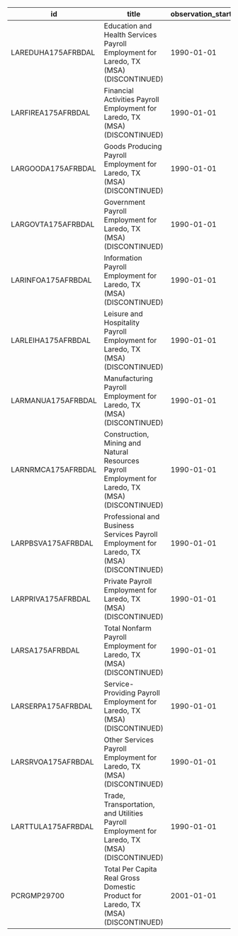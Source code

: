 | id                 | title                                                                                             | observation_start   | observation_end   |
|--------------------|---------------------------------------------------------------------------------------------------|---------------------|-------------------|
| LAREDUHA175AFRBDAL | Education and Health Services Payroll Employment for Laredo, TX (MSA) (DISCONTINUED)              | 1990-01-01          | 2016-01-01        |
| LARFIREA175AFRBDAL | Financial Activities Payroll Employment for Laredo, TX (MSA) (DISCONTINUED)                       | 1990-01-01          | 2016-01-01        |
| LARGOODA175AFRBDAL | Goods Producing Payroll Employment for Laredo, TX (MSA) (DISCONTINUED)                            | 1990-01-01          | 2016-01-01        |
| LARGOVTA175AFRBDAL | Government Payroll Employment for Laredo, TX (MSA) (DISCONTINUED)                                 | 1990-01-01          | 2016-01-01        |
| LARINFOA175AFRBDAL | Information Payroll Employment for Laredo, TX (MSA) (DISCONTINUED)                                | 1990-01-01          | 2016-01-01        |
| LARLEIHA175AFRBDAL | Leisure and Hospitality Payroll Employment for Laredo, TX (MSA) (DISCONTINUED)                    | 1990-01-01          | 2016-01-01        |
| LARMANUA175AFRBDAL | Manufacturing Payroll Employment for Laredo, TX (MSA) (DISCONTINUED)                              | 1990-01-01          | 2016-01-01        |
| LARNRMCA175AFRBDAL | Construction, Mining and Natural Resources Payroll Employment for Laredo, TX (MSA) (DISCONTINUED) | 1990-01-01          | 2016-01-01        |
| LARPBSVA175AFRBDAL | Professional and Business Services Payroll Employment for Laredo, TX (MSA) (DISCONTINUED)         | 1990-01-01          | 2016-01-01        |
| LARPRIVA175AFRBDAL | Private Payroll Employment for Laredo, TX (MSA) (DISCONTINUED)                                    | 1990-01-01          | 2016-01-01        |
| LARSA175AFRBDAL    | Total Nonfarm Payroll Employment for Laredo, TX (MSA) (DISCONTINUED)                              | 1990-01-01          | 2016-01-01        |
| LARSERPA175AFRBDAL | Service-Providing Payroll Employment for Laredo, TX (MSA) (DISCONTINUED)                          | 1990-01-01          | 2016-01-01        |
| LARSRVOA175AFRBDAL | Other Services Payroll Employment for Laredo, TX (MSA) (DISCONTINUED)                             | 1990-01-01          | 2016-01-01        |
| LARTTULA175AFRBDAL | Trade, Transportation, and Utilities Payroll Employment for Laredo, TX (MSA) (DISCONTINUED)       | 1990-01-01          | 2016-01-01        |
| PCRGMP29700        | Total Per Capita Real Gross Domestic Product for Laredo, TX (MSA) (DISCONTINUED)                  | 2001-01-01          | 2017-01-01        |